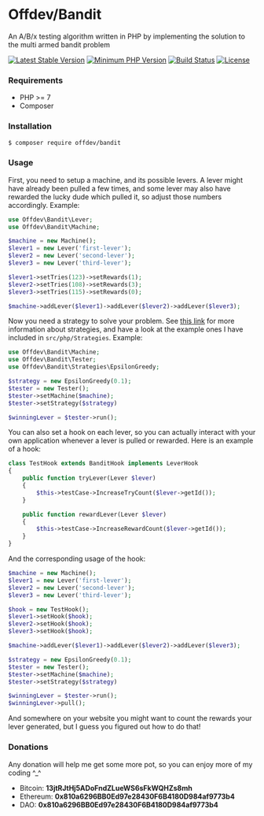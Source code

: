 # Offdev/Bandit
An A/B/x testing algorithm written in PHP by implementing the solution to the multi armed bandit problem

[![Latest Stable Version](https://img.shields.io/packagist/vpre/offdev/bandit.svg?style=flat-square)](https://packagist.org/packages/offdev/bandit)
[![Minimum PHP Version](https://img.shields.io/badge/php-%3E%3D%207.0-8892BF.svg?style=flat-square)](https://php.net/)
[![Build Status](https://img.shields.io/travis/offdev/bandit/master.svg?style=flat-square)](https://travis-ci.org/offdev/bandit)
[![License](https://img.shields.io/github/license/offdev/router.svg)](https://www.apache.org/licenses/LICENSE-2.0)

### Requirements
* PHP >= 7
* Composer

### Installation
```bash
$ composer require offdev/bandit
```

### Usage
First, you need to setup a machine, and its possible levers. A lever might have already been pulled a few times, and some lever may also have rewarded the lucky dude which pulled it, so adjust those numbers accordingly. Example:
```php
use Offdev\Bandit\Lever;
use Offdev\Bandit\Machine;

$machine = new Machine();
$lever1 = new Lever('first-lever');
$lever2 = new Lever('second-lever');
$lever3 = new Lever('third-lever');

$lever1->setTries(123)->setRewards(1);
$lever2->setTries(108)->setRewards(3);
$lever3->setTries(115)->setRewards(0);

$machine->addLever($lever1)->addLever($lever2)->addLever($lever3);
```

Now you need a strategy to solve your problem. See [this link](https://en.wikipedia.org/wiki/Multi-armed_bandit#Bandit_strategies) for more information about strategies, and have a look at the example ones I have included in `src/php/Strategies`. Example:
```php
use Offdev\Bandit\Machine;
use Offdev\Bandit\Tester;
use Offdev\Bandit\Strategies\EpsilonGreedy;

$strategy = new EpsilonGreedy(0.1);
$tester = new Tester();
$tester->setMachine($machine);
$tester->setStrategy($strategy)

$winningLever = $tester->run();
```

You can also set a hook on each lever, so you can actually interact with your own application whenever a lever is pulled or rewarded. Here is an example of a hook:
```php
class TestHook extends BanditHook implements LeverHook
{
    public function tryLever(Lever $lever)
    {
        $this->testCase->IncreaseTryCount($lever->getId());
    }

    public function rewardLever(Lever $lever)
    {
        $this->testCase->IncreaseRewardCount($lever->getId());
    }
}
```

And the corresponding usage of the hook:
```php
$machine = new Machine();
$lever1 = new Lever('first-lever');
$lever2 = new Lever('second-lever');
$lever3 = new Lever('third-lever');

$hook = new TestHook();
$lever1->setHook($hook);
$lever2->setHook($hook);
$lever3->setHook($hook);

$machine->addLever($lever1)->addLever($lever2)->addLever($lever3);

$strategy = new EpsilonGreedy(0.1);
$tester = new Tester();
$tester->setMachine($machine);
$tester->setStrategy($strategy)

$winningLever = $tester->run();
$winningLever->pull();
```

And somewhere on your website you might want to count the rewards your lever generated, but I guess you figured out how to do that!

### Donations
Any donation will help me get some more pot, so you can enjoy more of my coding ^_^
* Bitcoin: **13jtRJtHj5ADoFndZLueWS6sFkWQHZs8mh**
* Ethereum: **0x810a6296BB0Ed97e28430F6B4180D984af9773b4**
* DAO: **0x810a6296BB0Ed97e28430F6B4180D984af9773b4**
